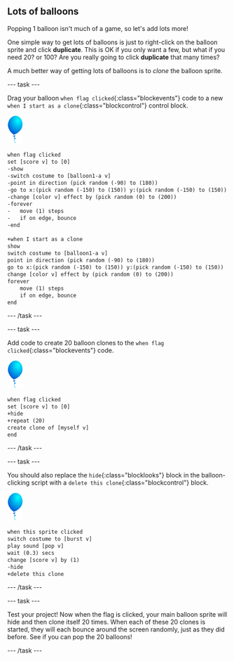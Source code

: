 ## Lots of balloons

Popping 1 balloon isn't much of a game, so let's add lots more!

One simple way to get lots of balloons is just to right-click on the balloon sprite and click **duplicate**. This is OK if you only want a few, but what if you need 20? or 100? Are you really going to click **duplicate** that many times?

A much better way of getting lots of balloons is to _clone_ the balloon sprite.

--- task ---

Drag your balloon `when flag clicked`{:class="blockevents"} code to a new `when I start as a clone`{:class="blockcontrol"} control block.

![balloon sprite](images/balloon-sprite.png)

```blocks
when flag clicked
set [score v] to [0]
-show
-switch costume to [balloon1-a v]
-point in direction (pick random (-90) to (180))
-go to x:(pick random (-150) to (150)) y:(pick random (-150) to (150))
-change [color v] effect by (pick random (0) to (200))
-forever
-	move (1) steps
-	if on edge, bounce
-end

+when I start as a clone
show
switch costume to [balloon1-a v]
point in direction (pick random (-90) to (180))
go to x:(pick random (-150) to (150)) y:(pick random (-150) to (150))
change [color v] effect by (pick random (0) to (200))
forever
	move (1) steps
	if on edge, bounce
end
```

--- /task ---

--- task ---

Add code to create 20 balloon clones to the `when flag clicked`{:class="blockevents"} code.

![balloon sprite](images/balloon-sprite.png)

```blocks
when flag clicked
set [score v] to [0]
+hide
+repeat (20)
create clone of [myself v]
end
```

--- /task ---

--- task ---

You should also replace the `hide`{:class="blocklooks"} block in the balloon-clicking script with a `delete this clone`{:class="blockcontrol"} block.

![balloon sprite](images/balloon-sprite.png)

```blocks
when this sprite clicked
switch costume to [burst v]
play sound [pop v]
wait (0.3) secs
change [score v] by (1)
-hide
+delete this clone
```

--- /task ---


--- task ---

Test your project! Now when the flag is clicked, your main balloon sprite will hide and then clone itself 20 times. When each of these 20 clones is started, they will each bounce around the screen randomly, just as they did before. See if you can pop the 20 balloons!

--- /task ---

